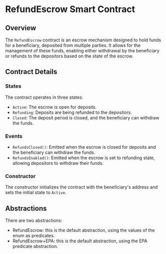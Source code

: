 # RefundEscrow Smart Contract

## Overview

The `RefundEscrow` contract is an escrow mechanism designed to hold funds for a beneficiary, deposited from multiple parties. It allows for the management of these funds, enabling either withdrawal by the beneficiary or refunds to the depositors based on the state of the escrow.

## Contract Details

### States

The contract operates in three states:
- `Active`: The escrow is open for deposits.
- `Refunding`: Deposits are being refunded to the depositors.
- `Closed`: The deposit period is closed, and the beneficiary can withdraw the funds.

### Events

- `RefundsClosed()`: Emitted when the escrow is closed for deposits and the beneficiary can withdraw the funds.
- `RefundsEnabled()`: Emitted when the escrow is set to refunding state, allowing depositors to withdraw their funds.

### Constructor

The constructor initializes the contract with the beneficiary's address and sets the initial state to `Active`.


## Abstractions

There are two abstractions:
 - RefundEscrow: this is the default abstraction, using the values of the enum as predicates.
 - RefundEscrow+EPA: this is the default abstraction, using the EPA predicate abstraction.